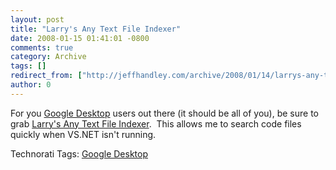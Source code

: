 ```yaml
---
layout: post
title: "Larry's Any Text File Indexer"
date: 2008-01-15 01:41:01 -0800
comments: true
category: Archive
tags: []
redirect_from: ["http://jeffhandley.com/archive/2008/01/14/larrys-any-text-file-indexer.aspx"]
author: 0
---
```

<!-- more -->
<p>For you <a href="http://desktop.google.com/" target="_blank">Google Desktop</a> users out there (it should be all of you), be sure to grab <a href="http://desktop.google.com/plugins/i/indexitall.html?hl=en" target="_blank">Larry's Any Text File Indexer</a>.  This allows me to search code files quickly when VS.NET isn't running.</p>  <div class="wlWriterSmartContent" id="scid:0767317B-992E-4b12-91E0-4F059A8CECA8:e4c5e46e-efa3-43c6-bb5e-a437c1015f06" style="padding-right: 0px; display: inline; padding-left: 0px; padding-bottom: 0px; margin: 0px; padding-top: 0px">Technorati Tags: <a href="http://technorati.com/tags/Google%20Desktop" rel="tag">Google Desktop</a></div>

